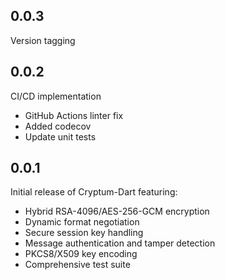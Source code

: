 ## 0.0.3
Version tagging 

## 0.0.2
CI/CD implementation 
- GitHub Actions linter fix
- Added codecov
- Update unit tests

## 0.0.1

Initial release of Cryptum-Dart featuring:
- Hybrid RSA-4096/AES-256-GCM encryption
- Dynamic format negotiation
- Secure session key handling
- Message authentication and tamper detection
- PKCS8/X509 key encoding
- Comprehensive test suite